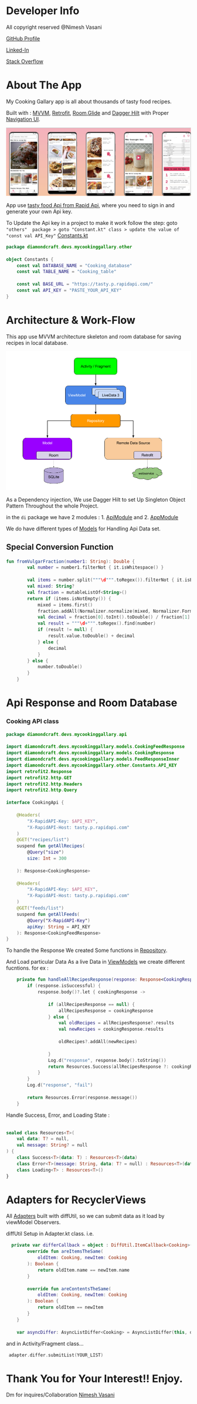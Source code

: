 # Developer Info

All copyright reserved @Nimesh Vasani 

[GitHub Profile](https://github.com/NimeshVasani)

[Linked-In](https://www.linkedin.com/in/nimesh-vasani-99b642154/)

[Stack Overflow](https://stackoverflow.com/users/16579306/nimesh-vasani)

# About The App

My Cooking Gallary app is all about thousands of tasty food recipes.

Built with  : [MVVM](https://developer.android.com/topic/libraries/architecture/viewmodel?gclid=CjwKCAjw5dqgBhBNEiwA7PryaEGGNXBuF_269i5vAml9SedixRgYXYfktdB8NOZm__qJWmdN6hpUahoC2IQQAvD_BwE&gclsrc=aw.ds#kotlin_1), [Retrofit](https://square.github.io/retrofit/), [Room](https://developer.android.com/training/data-storage/room),[Glide](https://github.com/bumptech/glide) and [Dagger Hilt](https://developer.android.com/training/dependency-injection/hilt-android) with Proper [Navigation UI](https://developer.android.com/guide/navigation/navigation-getting-started).

![alt text](https://github.com/NimeshVasani/My_Cooking_Gallary/blob/main/snapshots/final_snap_shot.png)

App use [tasty food Api from Rapid Api](https://rapidapi.com/apidojo/api/tasty/), where you need to sign in and generate your own Api key.

To Update the Api key in a project to make it work follow the step: goto `"others"  package > goto "Constant.kt" class > update the value of "const val API_Key"` [Constants.kt](app/src/main/java/diamondcraft/devs/mycookinggallary/other/Constants.kt)


```kotlin
package diamondcraft.devs.mycookinggallary.other

object Constants {
    const val DATABASE_NAME = "Cooking_database"
    const val TABLE_NAME = "Cooking_table"

    const val BASE_URL = "https://tasty.p.rapidapi.com/"
    const val API_KEY = "PASTE_YOUR_API_KEY"
}
```

# Architecture & Work-Flow
This app use MVVM architecture skeleton and room database for saving recipes in local database.

![alt text](https://github.com/NimeshVasani/My_Cooking_Gallary/blob/main/snapshots/architecture.png)

As a Dependency injection, We use Dagger Hilt to set Up Singleton Object Pattern Throughout the whole Project.

in the `di` package we have 2 modules : 1. [ApiModule](app/src/main/java/diamondcraft/devs/mycookinggallary/di/ApiModule.kt)
 and 2. [AppModule](app/src/main/java/diamondcraft/devs/mycookinggallary/di/AppModule.kt)

We do have different types of [Models](app/src/main/java/diamondcraft/devs/mycookinggallary/models) for Handling Api Data set.

## Special Conversion Function
```kotlin
fun fromVulgarFraction(number1: String): Double {
        val number = number1.filterNot { it.isWhitespace() }

        val items = number.split("""\d""".toRegex()).filterNot { it.isEmpty() }
        val mixed: String?
        val fraction = mutableListOf<String>()
        return if (items.isNotEmpty()) {
            mixed = items.first()
            fraction.addAll(Normalizer.normalize(mixed, Normalizer.Form.NFKC).split("\u2044"))
            val decimal = fraction[0].toInt().toDouble() / fraction[1].toDouble()
            val result = """\d+""".toRegex().find(number)
            if (result != null) {
                result.value.toDouble() + decimal
            } else {
                decimal
            }
        } else {
            number.toDouble()
        }
    }
  ```
# Api Response and Room Database 
### Cooking API class
```kotlin
package diamondcraft.devs.mycookinggallary.api

import diamondcraft.devs.mycookinggallary.models.CookingFeedResponse
import diamondcraft.devs.mycookinggallary.models.CookingResponse
import diamondcraft.devs.mycookinggallary.models.FeedResponseInner
import diamondcraft.devs.mycookinggallary.other.Constants.API_KEY
import retrofit2.Response
import retrofit2.http.GET
import retrofit2.http.Headers
import retrofit2.http.Query

interface CookingApi {

    @Headers(
        "X-RapidAPI-Key: $API_KEY",
        "X-RapidAPI-Host: tasty.p.rapidapi.com"
    )
    @GET("recipes/list")
    suspend fun getAllRecipes(
        @Query("size")
        size: Int = 300

    ): Response<CookingResponse>

    @Headers(
        "X-RapidAPI-Key: $API_KEY",
        "X-RapidAPI-Host: tasty.p.rapidapi.com"
    )
    @GET("feeds/list")
    suspend fun getAllFeeds(
        @Query("X-RapidAPI-Key")
        apiKey: String = API_KEY
    ): Response<CookingFeedResponse>
}
```

To handle the Response We created Some functions in [Repository](app/src/main/java/diamondcraft/devs/mycookinggallary/repositories/CookingRepository.kt).

And Load particular Data As a live Data in [ViewModels](app/src/main/java/diamondcraft/devs/mycookinggallary/viewmodels/CookingViewModel.kt) we create different fucntions. for ex : 
```kotlin
    private fun handleAllRecipesResponse(response: Response<CookingResponse>): Resources<CookingResponse> {
        if (response.isSuccessful) {
            response.body()?.let { cookingResponse ->

                if (allRecipesResponse == null) {
                    allRecipesResponse = cookingResponse
                } else {
                    val oldRecipes = allRecipesResponse?.results
                    val newRecipes = cookingResponse.results

                    oldRecipes?.addAll(newRecipes)

                }
                Log.d("response", response.body().toString())
                return Resources.Success(allRecipesResponse ?: cookingResponse)
            }
        }
        Log.d("response", "fail")

        return Resources.Error(response.message())
    }
```
Handle Success, Error, and Loading State : 
```kotlin

sealed class Resources<T>(
    val data: T? = null,
    val message: String? = null
) {
    class Success<T>(data: T) : Resources<T>(data)
    class Error<T>(message: String, data: T? = null) : Resources<T>(data, message)
    class Loading<T> : Resources<T>()
}
```
# Adapters for RecyclerViews 

All [Adapters](app/src/main/java/diamondcraft/devs/mycookinggallary/adapters) built with diffUtil, so we can submit data as it load by viewModel Observers.

diffUtil Setup in Adapter.kt class.
i.e.

```kotlin
  private var differCallback = object : DiffUtil.ItemCallback<Cooking>() {
        override fun areItemsTheSame(
            oldItem: Cooking, newItem: Cooking
        ): Boolean {
            return oldItem.name == newItem.name
        }

        override fun areContentsTheSame(
            oldItem: Cooking, newItem: Cooking
        ): Boolean {
            return oldItem == newItem
        }
    }

    var asyncDiffer: AsyncListDiffer<Cooking> = AsyncListDiffer(this, differCallback)
```
and in Activity/Fragment class...
```kotlin
 adapter.differ.submitList(YOUR_LIST)
 ```

# Thank You for Your Interest!! Enjoy. 

Dm for inquires/Collaboration [Nimesh Vasani](https://www.linkedin.com/in/nimesh-vasani-99b642154)

